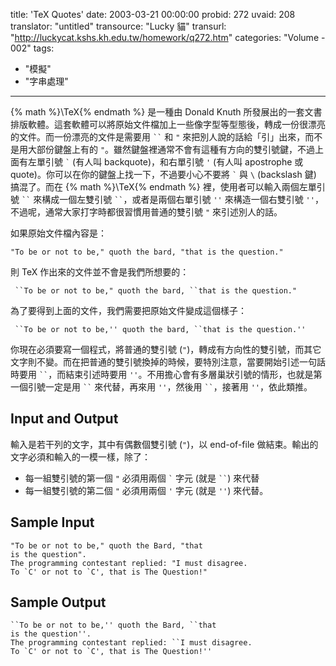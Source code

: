 title: 'TeX Quotes'
date: 2003-03-21 00:00:00
probid: 272
uvaid: 208
translator: "untitled"
transource: "Lucky 貓"
transurl: "http://luckycat.kshs.kh.edu.tw/homework/q272.htm"
categories: "Volume - 002"
tags:
- "模擬"
- "字串處理"
---

{% math %}\TeX{% endmath %} 是一種由 Donald Knuth 所發展出的一套文書排版軟體。這套軟體可以將原始文件檔加上一些像字型等型態後，轉成一份很漂亮的文件。而一份漂亮的文件是需要用 <code>&#96;&#96;</code> 和 `"` 來把別人說的話給「引」出來，而不是用大部份鍵盤上有的 `"`。雖然鍵盤裡通常不會有這種有方向的雙引號鍵，不過上面有左單引號 <code>&#96;</code> (有人叫 backquote)，和右單引號 `'` (有人叫 apostrophe 或 quote)。你可以在你的鍵盤上找一下，不過要小心不要將 <code>&#96;</code> 與 `\` (backslash 鍵) 搞混了。而在 {% math %}\TeX{% endmath %} 裡，使用者可以輸入兩個左單引號 <code>&#96;&#96;</code> 來構成一個左雙引號 <code>&#96;&#96;</code>，或者是兩個右單引號 `''` 來構造一個右雙引號 `''`，不過呢，通常大家打字時都很習慣用普通的雙引號 `"` 來引述別人的話。

如果原始文件檔內容是：

`"To be or not to be," quoth the bard, "that is the question."`

則 TeX 作出來的文件並不會是我們所想要的：

` ``To be or not to be," quoth the bard, ``that is the question."`

為了要得到上面的文件，我們需要把原始文件變成這個樣子：

` ``To be or not to be,'' quoth the bard, ``that is the question.''`

你現在必須要寫一個程式，將普通的雙引號 (`"`)，轉成有方向性的雙引號，而其它文字則不變。而在把普通的雙引號換掉的時候，要特別注意，當要開始引述一句話時要用 <code>&#96;&#96;</code>，而結束引述時要用 `''`。不用擔心會有多層巢狀引號的情形，也就是第一個引號一定是用 <code>&#96;&#96;</code> 來代替，再來用 `''`，然後用 <code>&#96;&#96;</code>，接著用 `''`，依此類推。

## Input and Output ##

輸入是若干列的文字，其中有偶數個雙引號 (`"`)，以 end-of-file 做結束。輸出的文字必須和輸入的一模一樣，除了：

- 每一組雙引號的第一個 `"` 必須用兩個 <code>&#96;</code> 字元 (就是 <code>&#96;&#96;</code>) 來代替
- 每一組雙引號的第二個 `"` 必須用兩個 `'` 字元 (就是 `''`) 來代替。

## Sample Input ##

	"To be or not to be," quoth the Bard, "that
	is the question".
	The programming contestant replied: "I must disagree.
	To `C' or not to `C', that is The Question!"

## Sample Output ##

	``To be or not to be,'' quoth the Bard, ``that
	is the question''.
	The programming contestant replied: ``I must disagree.
	To `C' or not to `C', that is The Question!''